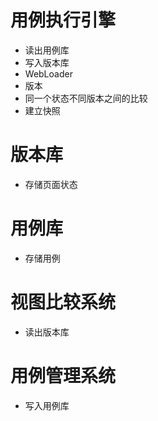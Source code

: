 # 用例执行引擎
- 读出用例库
- 写入版本库
- WebLoader
- 版本
- 同一个状态不同版本之间的比较
- 建立快照

# 版本库
- 存储页面状态

# 用例库
- 存储用例

# 视图比较系统
- 读出版本库

# 用例管理系统
- 写入用例库
